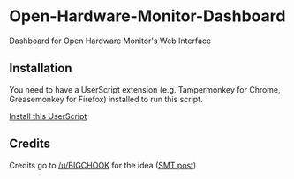 # Open-Hardware-Monitor-Dashboard
Dashboard for Open Hardware Monitor's Web Interface

## Installation
You need to have a UserScript extension (e.g. Tampermonkey for Chrome, Greasemonkey for Firefox) installed to run this script.

[Install this UserScript](https://github.com/LenAnderson/Open-Hardware-Monitor-Dashboard/raw/master/ohmd.user.js)



## Credits
Credits go to [/u/BIGCHOOK](https://reddit.com/u/BIGCHOOK) for the idea ([SMT post](https://www.reddit.com/r/software/comments/4jm0z1/looking_for_a_remote_system_resource_display/))
